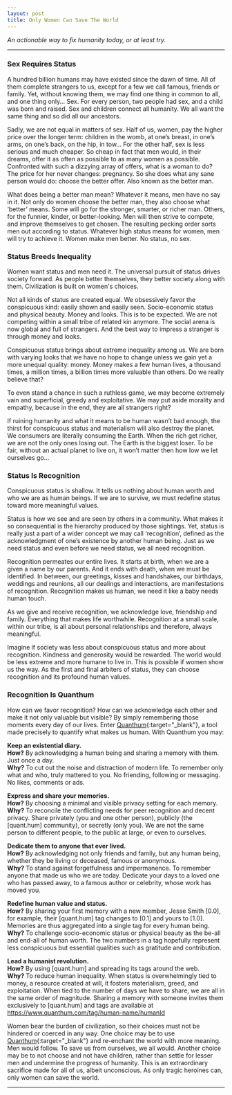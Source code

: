 ```yaml
---
layout: post
title: Only Women Can Save The World
---
```


*An actionable way to fix humanity today, or at least try.*

-----

### Sex Requires Status

A hundred billion humans may have existed since the dawn of time. All of them complete strangers to us, except for a few we call famous, friends or family. Yet, without knowing them, we may find one thing in common to all, and one thing only… Sex. For every person, two people had sex, and a child was born and raised. Sex and children connect all humanity. We all want the same thing and so did all our ancestors.

Sadly, we are not equal in matters of sex. Half of us, women, pay the higher price over the longer term: children in the womb, at one’s breast, in one’s arms, on one’s back, on the hip, in tow... For the other half, sex is less serious and much cheaper. So cheap in fact that men would, in their dreams, offer it as often as possible to as many women as possible. Confronted with such a dizzying array of offers, what is a woman to do? The price for her never changes: pregnancy. So she does what any sane person would do: choose the better offer. Also known as the better man.

What does being a better man mean? Whatever it means, men have no say in it. Not only do women choose the better man, they also choose what ‘better’ means. Some will go for the stronger, smarter, or richer man. Others, for the funnier, kinder, or better-looking. Men will then strive to compete, and improve themselves to get chosen. The resulting pecking order sorts men out according to status. Whatever high status means for women, men will try to achieve it. Women make men better. No status, no sex.

### Status Breeds Inequality

Women want status and men need it. The universal pursuit of status drives society forward. As people better themselves, they better society along with them. Civilization is built on women's choices.

Not all kinds of status are created equal. We obsessively favor the conspicuous kind: easily shown and easily seen. Socio-economic status and physical beauty. Money and looks. This is to be expected. We are not competing within a small tribe of related kin anymore. The social arena is now global and full of strangers. And the best way to impress a stranger is through money and looks.

Conspicuous status brings about extreme inequality among us. We are born with varying looks that we have no hope to change unless we gain yet a more unequal quality: money. Money makes a few human lives, a thousand times, a million times, a billion times more valuable than others. Do we really believe that?

To even stand a chance in such a ruthless game, we may become extremely vain and superficial, greedy and exploitative. We may put aside morality and empathy, because in the end, they are all strangers right?

If ruining humanity and what it means to be human wasn’t bad enough, the thirst for conspicuous status and materialism will also destroy the planet. We consumers are literally consuming the Earth. When the rich get richer, we are not the only ones losing out. The Earth is the biggest loser. To be fair, without an actual planet to live on, it won’t matter then how low we let ourselves go…

### Status Is Recognition

Conspicuous status is shallow. It tells us nothing about human worth and who we are as human beings. If we are to survive, we must redefine status toward more meaningful values.

Status is how we see and are seen by others in a community. What makes it so consequential is the hierarchy produced by those sightings. Yet, status is really just a part of a wider concept we may call ‘recognition’, defined as the acknowledgment of one’s existence by another human being. Just as we need status and even before we need status, we all need recognition.

Recognition permeates our entire lives. It starts at birth, when we are a given a name by our parents. And it ends with death, when we must be identified. In between, our greetings, kisses and handshakes, our birthdays, weddings and reunions, all our dealings and interactions, are manifestations of recognition. Recognition makes us human, we need it like a baby needs human touch.

As we give and receive recognition, we acknowledge love, friendship and family. Everything that makes life worthwhile. Recognition at a small scale, within our tribe, is all about personal relationships and therefore, always meaningful.

Imagine if society was less about conspicuous status and more about recognition. Kindness and generosity would be rewarded. The world would be less extreme and more humane to live in. This is possible if women show us the way. As the first and final arbiters of status, they can choose recognition and its profound human values.

### Recognition Is Quanthum

How can we favor recognition? How can we acknowledge each other and make it not only valuable but visible? By simply remembering those moments every day of our lives. Enter [Quanthum](https://www.quanthum.com/){:target="_blank"}, a tool made precisely to quantify what makes us human. With Quanthum you may:

**Keep an existential diary.**  
**How?** By acknowledging a human being and sharing a memory with them. Just once a day.  
**Why?** To cut out the noise and distraction of modern life. To remember only what and who, truly mattered to you. No friending, following or messaging. No likes, comments or ads.

**Express and share your memories.**  
**How?** By choosing a minimal and visible privacy setting for each memory.  
**Why?** To reconcile the conflicting needs for peer recognition and decent privacy. Share privately (you and one other person), publicly (the [quant.hum] community), or secretly (only you). We are not the same person to different people, to the public at large, or even to ourselves.

**Dedicate them to anyone that ever lived.**  
**How?** By acknowledging not only friends and family, but any human being, whether they be living or deceased, famous or anonymous.  
**Why?** To stand against forgetfulness and impermanence. To remember anyone that made us who we are today. Dedicate your days to a loved one who has passed away, to a famous author or celebrity, whose work has moved you.

**Redefine human value and status.**  
**How?** By sharing your first memory with a new member, Jesse Smith [0.0], for example, their [quant.hum] tag changes to [0.1] and yours to [1.0]. Memories are thus aggregated into a single tag for every human being.  
**Why?** To challenge socio-economic status or physical beauty as the be-all and end-all of human worth. The two numbers in a tag hopefully represent less conspicuous but essential qualities such as gratitude and contribution.

**Lead a humanist revolution.**  
**How?** By using [quant.hum] and spreading its tags around the web.  
**Why?** To reduce human inequality. When status is overwhelmingly tied to money, a resource created at will, it fosters materialism, greed, and exploitation. When tied to the number of days we have to share, we are all in the same order of magnitude. Sharing a memory with someone invites them exclusively to [quant.hum] and tags are available at https://www.quanthum.com/tag/human-name/humanId

Women bear the burden of civilization, so their choices must not be hindered or coerced in any way. One choice may be to use [Quanthum](https://www.quanthum.com/){:target="_blank"} and re-enchant the world with more meaning. Men would follow. To save us from ourselves, we all would. Another choice may be to not choose and not have children, rather than settle for lesser men and undermine the progress of humanity. This is an extraordinary sacrifice made for all of us, albeit unconscious. As only tragic heroines can, only women can save the world.

-----
